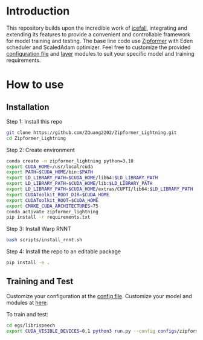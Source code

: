# Introduction
This repository builds upon the incredible work of [icefall](https://github.com/k2-fsa/icefall), integrating and extending its features to provide a convenient and controllable framework for model training and testing. The base line code use [Zipformer](https://arxiv.org/abs/2310.11230) with Eden scheduler and ScaledAdam optimizer. Feel free to customize the provided [configuration file](D:\DeepLearning\Zipformer_Lightning\egs\librispeech\configs\zipformer.yaml) and [layer](D:\DeepLearning\Zipformer_Lightning\zipformer_lightning\layers) modules to suit your specific model and training requirements.

# How to use
## Installation
Step 1: Install this repo
```bash
git clone https://github.com/ZQuang2202/Zipformer_Lightning.git
cd Zipformer_Lightning
```
Step 2: Create environment
```bash
conda create -n zipformer_lightning python=3.10
export CUDA_HOME=/usr/local/cuda
export PATH=$CUDA_HOME/bin:$PATH
export LD_LIBRARY_PATH=$CUDA_HOME/lib64:$LD_LIBRARY_PATH
export LD_LIBRARY_PATH=$CUDA_HOME/lib:$LD_LIBRARY_PATH
export LD_LIBRARY_PATH=$CUDA_HOME/extras/CUPTI/lib64:$LD_LIBRARY_PATH
export CUDAToolkit_ROOT_DIR=$CUDA_HOME
export CUDAToolkit_ROOT=$CUDA_HOME
export CMAKE_CUDA_ARCHITECTURES=75
conda activate zipformer_lightning
pip install -r requirements.txt
```
Step 3: Install Warp RNNT

```bash
bash scripts/install_rnnt.sh
```
Step 4: Install the repo to an editable package
```bash
pip install -e .
```

## Training and Test
Customize your configuration at the [config file](D:\DeepLearning\Zipformer_Lightning\egs\librispeech\configs\zipformer.yaml). Customize your model and modules at [here](D:\DeepLearning\Zipformer_Lightning\zipformer_lightning\layers). 

To train and test:
```bash
cd egs/librispeech
export CUDA_VISIBLE_DEVICES=0,1 python3 run.py --config configs/zipformer.yaml
```


